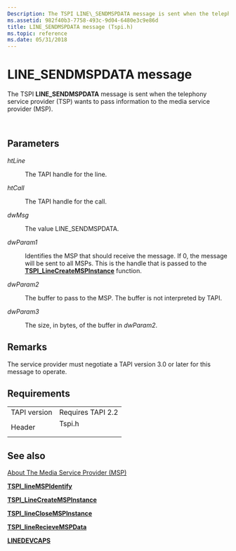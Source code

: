 ```yaml
---
Description: The TSPI LINE\_SENDMSPDATA message is sent when the telephony service provider (TSP) wants to pass information to the media service provider (MSP).
ms.assetid: 982f40b3-7758-493c-9d04-6480e3c9e86d
title: LINE_SENDMSPDATA message (Tspi.h)
ms.topic: reference
ms.date: 05/31/2018
---
```


# LINE\_SENDMSPDATA message

The TSPI **LINE\_SENDMSPDATA** message is sent when the telephony service provider (TSP) wants to pass information to the media service provider (MSP).


```C++
            
```



## Parameters

<dl> <dt>

*htLine* 
</dt> <dd>

The TAPI handle for the line.

</dd> <dt>

*htCall* 
</dt> <dd>

The TAPI handle for the call.

</dd> <dt>

*dwMsg* 
</dt> <dd>

The value LINE\_SENDMSPDATA.

</dd> <dt>

*dwParam1* 
</dt> <dd>

Identifies the MSP that should receive the message. If 0, the message will be sent to all MSPs. This is the handle that is passed to the [**TSPI\_LineCreateMSPInstance**](/windows/win32/api/tspi/nf-tspi-tspi_linecreatemspinstance) function.

</dd> <dt>

*dwParam2* 
</dt> <dd>

The buffer to pass to the MSP. The buffer is not interpreted by TAPI.

</dd> <dt>

*dwParam3* 
</dt> <dd>

The size, in bytes, of the buffer in *dwParam2*.

</dd> </dl>

## Remarks

The service provider must negotiate a TAPI version 3.0 or later for this message to operate.

## Requirements



|                         |                                                                                   |
|-------------------------|-----------------------------------------------------------------------------------|
| TAPI version<br/> | Requires TAPI 2.2<br/>                                                      |
| Header<br/>       | <dl> <dt>Tspi.h</dt> </dl> |



## See also

<dl> <dt>

[About The Media Service Provider (MSP)](./about-the-media-service-provider-msp-.md)
</dt> <dt>

[**TSPI\_lineMSPIdentify**](/windows/win32/api/tspi/nf-tspi-tspi_linemspidentify)
</dt> <dt>

[**TSPI\_LineCreateMSPInstance**](/windows/win32/api/tspi/nf-tspi-tspi_linecreatemspinstance)
</dt> <dt>

[**TSPI\_lineCloseMSPInstance**](/windows/win32/api/tspi/nf-tspi-tspi_lineclosemspinstance)
</dt> <dt>

[**TSPI\_lineRecieveMSPData**](/windows/win32/api/tspi/nf-tspi-tspi_linereceivemspdata)
</dt> <dt>

[**LINEDEVCAPS**](/windows/win32/api/tapi/ns-tapi-linedevcaps)
</dt> </dl>

 

